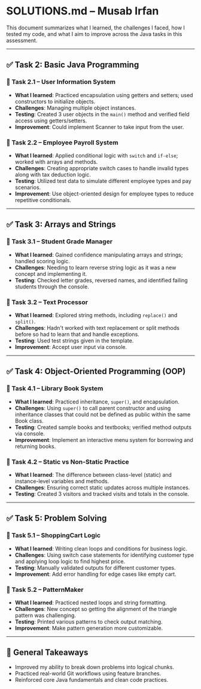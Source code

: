 # SOLUTIONS.md – Musab Irfan

This document summarizes what I learned, the challenges I faced, how I tested my code, and what I aim to improve across the Java tasks in this assessment.

---

## ✅ Task 2: Basic Java Programming

### 🔹 Task 2.1 – User Information System
- **What I learned**: Practiced encapsulation using getters and setters; used constructors to initialize objects.
- **Challenges**: Managing multiple object instances.
- **Testing**: Created 3 user objects in the `main()` method and verified field access using getters/setters.
- **Improvement**: Could implement Scanner to take input from the user.

### 🔹 Task 2.2 – Employee Payroll System
- **What I learned**: Applied conditional logic with `switch` and `if-else`; worked with arrays and methods.
- **Challenges**: Creating appropriate switch cases to handle invalid types along with tax deduction logic.
- **Testing**: Utilized test data to simulate different employee types and pay scenarios.
- **Improvement**: Use object-oriented design for employee types to reduce repetitive conditionals.

---

## ✅ Task 3: Arrays and Strings

### 🔹 Task 3.1 – Student Grade Manager
- **What I learned**: Gained confidence manipulating arrays and strings; handled scoring logic.
- **Challenges**: Needing to learn reverse string logic as it was a new concept and implementing it.
- **Testing**: Checked letter grades, reversed names, and identified failing students through the console.

### 🔹 Task 3.2 – Text Processor
- **What I learned**: Explored string methods, including `replace()` and `split()`.
- **Challenges**: Hadn't worked with text replacement or split methods before so had to learn that and handle exceptions.
- **Testing**: Used test strings given in the template.
- **Improvement**: Accept user input via console.

---

## ✅ Task 4: Object-Oriented Programming (OOP)

### 🔹 Task 4.1 – Library Book System
- **What I learned**: Practiced inheritance, `super()`, and encapsulation.
- **Challenges**: Using `super()` to call parent constructor and using inheritance classes that could not be defined as public within the same Book class.
- **Testing**: Created sample books and textbooks; verified method outputs via console.
- **Improvement**: Implement an interactive menu system for borrowing and returning books.

### 🔹 Task 4.2 – Static vs Non-Static Practice
- **What I learned**: The difference between class-level (static) and instance-level variables and methods.
- **Challenges**: Ensuring correct static updates across multiple instances.
- **Testing**: Created 3 visitors and tracked visits and totals in the console.

---

## ✅ Task 5: Problem Solving

### 🔹 Task 5.1 – ShoppingCart Logic
- **What I learned**: Writing clean loops and conditions for business logic.
- **Challenges**: Using switch case statements for identifying customer type and applying loop logic to find highest price.
- **Testing**: Manually validated outputs for different customer types.
- **Improvement**: Add error handling for edge cases like empty cart.

### 🔹 Task 5.2 – PatternMaker
- **What I learned**: Practiced nested loops and string formatting.
- **Challenges**: New concept so getting the alignment of the triangle pattern was challenging.
- **Testing**: Printed various patterns to check output matching.
- **Improvement**: Make pattern generation more customizable.

---

## 🔧 General Takeaways
- Improved my ability to break down problems into logical chunks.
- Practiced real-world Git workflows using feature branches.
- Reinforced core Java fundamentals and clean code practices.

